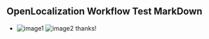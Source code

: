 ## OpenLocalization Workflow Test MarkDown
* ![image1](.\18bafd0d-17ed-4b66-bc41-04e2d8ae3c8e.PNG)   ![image2](.\c3cbdc32-2133-45ac-ba4f-ce0a69fb3af2.png) 
thanks!